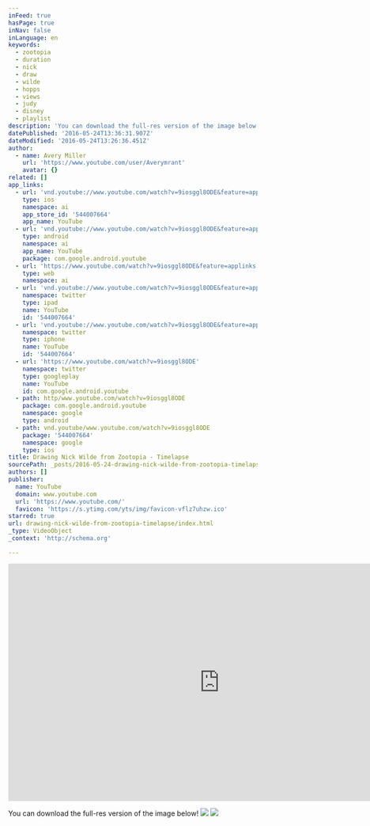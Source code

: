 ```yaml
---
inFeed: true
hasPage: true
inNav: false
inLanguage: en
keywords:
  - zootopia
  - duration
  - nick
  - draw
  - wilde
  - hopps
  - views
  - judy
  - disney
  - playlist
description: 'You can download the full-res version of the image below!'
datePublished: '2016-05-24T13:36:31.907Z'
dateModified: '2016-05-24T13:26:36.451Z'
author:
  - name: Avery Miller
    url: 'https://www.youtube.com/user/Averymrant'
    avatar: {}
related: []
app_links:
  - url: 'vnd.youtube://www.youtube.com/watch?v=9iosggl8ODE&feature=applinks'
    type: ios
    namespace: ai
    app_store_id: '544007664'
    app_name: YouTube
  - url: 'vnd.youtube://www.youtube.com/watch?v=9iosggl8ODE&feature=applinks'
    type: android
    namespace: ai
    app_name: YouTube
    package: com.google.android.youtube
  - url: 'https://www.youtube.com/watch?v=9iosggl8ODE&feature=applinks'
    type: web
    namespace: ai
  - url: 'vnd.youtube://www.youtube.com/watch?v=9iosggl8ODE&feature=applinks'
    namespace: twitter
    type: ipad
    name: YouTube
    id: '544007664'
  - url: 'vnd.youtube://www.youtube.com/watch?v=9iosggl8ODE&feature=applinks'
    namespace: twitter
    type: iphone
    name: YouTube
    id: '544007664'
  - url: 'https://www.youtube.com/watch?v=9iosggl8ODE'
    namespace: twitter
    type: googleplay
    name: YouTube
    id: com.google.android.youtube
  - path: http/www.youtube.com/watch?v=9iosggl8ODE
    package: com.google.android.youtube
    namespace: google
    type: android
  - path: vnd.youtube/www.youtube.com/watch?v=9iosggl8ODE
    package: '544007664'
    namespace: google
    type: ios
title: Drawing Nick Wilde from Zootopia - Timelapse
sourcePath: _posts/2016-05-24-drawing-nick-wilde-from-zootopia-timelapse.md
authors: []
publisher:
  name: YouTube
  domain: www.youtube.com
  url: 'https://www.youtube.com/'
  favicon: 'https://s.ytimg.com/yts/img/favicon-vflz7uhzw.ico'
starred: true
url: drawing-nick-wilde-from-zootopia-timelapse/index.html
_type: VideoObject
_context: 'http://schema.org'

---
```

<iframe src="https://cdn.embedly.com/widgets/media.html?src=https%3A%2F%2Fwww.youtube.com%2Fembed%2F9iosggl8ODE%3Ffeature%3Doembed&amp;url=http%3A%2F%2Fwww.youtube.com%2Fwatch%3Fv%3D9iosggl8ODE&amp;image=https%3A%2F%2Fi.ytimg.com%2Fvi%2F9iosggl8ODE%2Fmaxresdefault.jpg&amp;key=b7d04c9b404c499eba89ee7072e1c4f7&amp;type=text%2Fhtml&amp;schema=youtube" width="854" height="480" scrolling="no" frameborder="0" allowfullscreen="" style=""></iframe>

You can download the full-res version of the image below!
![](https://the-grid-user-content.s3-us-west-2.amazonaws.com/15a7e2ad-9acb-4f02-b954-4fb2a38b7df6.png)
![](https://the-grid-user-content.s3-us-west-2.amazonaws.com/02ff1100-1a22-42fc-a045-8fa17656aa6c.png)